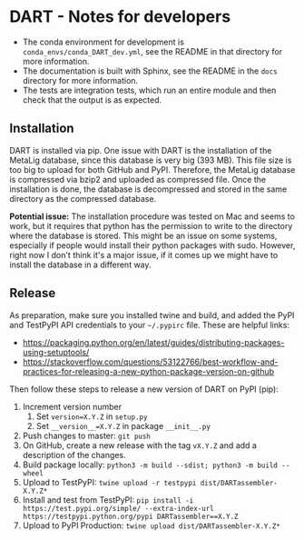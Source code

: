 # DART - Notes for developers

- The conda environment for development is `conda_envs/conda_DART_dev.yml`, see the README in that directory for more information.
- The documentation is built with Sphinx, see the README in the `docs` directory for more information.
- The tests are integration tests, which run an entire module and then check that the output is as expected.

## Installation

DART is installed via pip. One issue with DART is the installation of the MetaLig database, since this database is very big (393 MB). This file size is too big to upload for both GitHub and PyPI. Therefore, the MetaLig database is compressed via bzip2 and uploaded as compressed file. Once the installation is done, the database is decompressed and stored in the same directory as the compressed database.

**Potential issue:** The installation procedure was tested on Mac and seems to work, but it requires that python has the permission to write to the directory where the database is stored. This might be an issue on some systems, especially if people would install their python packages with sudo. However, right now I don't think it's a major issue, if it comes up we might have to install the database in a different way.

## Release

As preparation, make sure you installed twine and build, and added the PyPI and TestPyPI API credentials to your ``~/.pypirc`` file. These are helpful links:
* https://packaging.python.org/en/latest/guides/distributing-packages-using-setuptools/
* https://stackoverflow.com/questions/53122766/best-workflow-and-practices-for-releasing-a-new-python-package-version-on-github

Then follow these steps to release a new version of DART on PyPI (pip):
1. Increment version number
    1. Set ``version=X.Y.Z`` in ``setup.py``
    2. Set ``__version__=X.Y.Z`` in package ``__init__.py``
2. Push changes to master: ``git push``
3. On GitHub, create a new release with the tag ``vX.Y.Z`` and add a description of the changes.
4. Build package locally: ``python3 -m build --sdist; python3 -m build --wheel``
5. Upload to TestPyPI: ``twine upload -r testpypi dist/DARTassembler-X.Y.Z*``
6. Install and test from TestPyPI: ``pip install -i https://test.pypi.org/simple/ --extra-index-url https://testpypi.python.org/pypi DARTassembler==X.Y.Z``
7. Upload to PyPI Production: ``twine upload dist/DARTassembler-X.Y.Z*``




